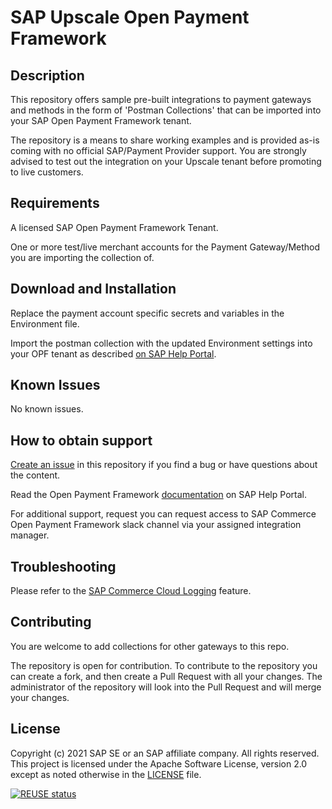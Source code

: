 # SAP Upscale Open Payment Framework

## Description
This repository offers sample pre-built integrations to payment gateways and methods in the form of 'Postman Collections' that can be imported into your SAP Open Payment Framework tenant.

The repository is a means to share working examples and is provided as-is coming with no official SAP/Payment Provider support. You are strongly advised to test out the integration on your Upscale tenant before promoting to live customers.

## Requirements
A licensed SAP Open Payment Framework Tenant.

One or more test/live merchant accounts for the Payment Gateway/Method you are importing the collection of.

## Download and Installation
Replace the payment account specific secrets and variables in the Environment file.

Import the postman collection with the updated Environment settings into your OPF tenant as described [on SAP Help Portal](https://help.sap.com/viewer/0160c41e0de84b218d05bc1185213d1d/SHIP/en-US/7f1efa3c176746548c79d984314fee94.html).

## Known Issues
No known issues.

## How to obtain support

[Create an issue](https://github.com/SAP-samples/upscale-commerce-open-payment-integration/issues) in this repository if you find a bug or have questions about the content.

Read the Open Payment Framework [documentation](https://help.sap.com/viewer/0160c41e0de84b218d05bc1185213d1d/SHIP/en-US/5efc3463b4504d27bb9c4fbbb95a4ccc.html) on SAP Help Portal.
 
For additional support, request you can request access to SAP Commerce Open Payment Framework slack channel via your assigned integration manager.

## Troubleshooting

Please refer to the [SAP Commerce Cloud Logging](https://help.sap.com/docs/MCS/41fb1a1906864b35b6a731dbd1d0cd86/beab05c2985242d396b6f454dc1b8bea.html?state=DRAFT&version=DEV) feature.

## Contributing
You are welcome to add collections for other gateways to this repo. 

The repository is open for contribution. To contribute to the repository you can create a fork, and then create a Pull Request with all your changes. The administrator of the repository will look into the Pull Request and will merge your changes.

## License
Copyright (c) 2021 SAP SE or an SAP affiliate company. All rights reserved. This project is licensed under the Apache Software License, version 2.0 except as noted otherwise in the [LICENSE](LICENSES/Apache-2.0.txt) file.

[![REUSE status](https://api.reuse.software/badge/github.com/SAP-samples/upscale-commerce-open-payment-integration)](https://api.reuse.software/info/github.com/SAP-samples/upscale-commerce-open-payment-integration)

